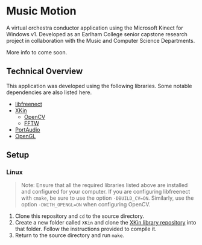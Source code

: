 # Music Motion

A virtual orchestra conductor application using the Microsoft Kinect for Windows v1. Developed as an Earlham College senior capstone research project in collaboration with the Music and Computer Science Departments.

More info to come soon.

## Technical Overview

This application was developed using the following libraries. Some notable dependencies are also listed here.

* [libfreenect](https://openkinect.org/wiki/Main_Page)
* [XKin](https://github.com/fpeder/XKin)
  * [OpenCV](http://opencv.org/)
  * [FFTW](http://fftw.org/)
* [PortAudio](http://www.portaudio.com/)
* [OpenGL](https://www.opengl.org/)

## Setup

### Linux

>Note: Ensure that all the required libraries listed above are installed and configured for your computer. If you are configuring libfreenect with `cmake`, be sure to use the option `-DBUILD_CV=ON`. Similarly, use the option `-DWITH_OPENGL=ON` when configuring OpenCV.

1. Clone this repository and `cd` to the source directory.
2. Create a new folder called `XKin` and clone the [XKin library repository](https://github.com/fpeder/XKin) into that folder. Follow the instructions provided to compile it.
3. Return to the source directory and run `make`.

